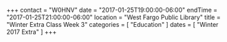 +++
contact = "W0HNV"
date = "2017-01-25T19:00:00-06:00"
endTime = "2017-01-25T21:00:00-06:00"
location = "West Fargo Public Library"
title = "Winter Extra Class Week 3"
categories = [ "Education" ]
dates = [ "Winter 2017 Extra" ]
+++

